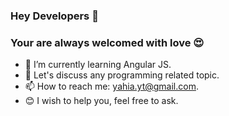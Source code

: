 ### Hey Developers 👋
### Your are always welcomed with love :heart_eyes: 
- 🌱 I’m currently learning Angular JS.
- 💬 Let's discuss any programming related topic.
- 📫 How to reach me: yahia.yt@gmail.com.
- :blush: I wish to help you, feel free to ask.



<!--### Skills:
- [![Bootstrap](https://lh3.googleusercontent.com/M8nHH8YMQpqvCzPRHK4cGOA6nRTrZPhs6Y0CNm1Bf1jmK0ci7LSb7g9fBmCza-x4FcophQ=s85)](https://getbootstrap.com/docs/5.0/) 
- [![Javascript ES6](https://lh3.googleusercontent.com/aqHESUqTqRPHiXU9JMGyNBHQFD6HZRUFnPZNqGKF5ml1BQDSHnPuVdWyOiMFrwCv_RIH=s85)](https://w3schools.com/html) 
- [![HTML](https://lh3.googleusercontent.com/DK1t4mpG4ADe5RVH1tZCU5EmlBRDFAkYl4RjsHQ-2Ng57_0kx__GOnkARZucclnaB7cbpA=s85)](https://javascript.com)
- [![Jquery](https://icon2.cleanpng.com/20180718/hyb/kisspng-logo-brand-jquery-in-easy-steps-create-dynamic-we-jquery-logo-5b4fe3404538e6.0014188915319621762835.jpg)](https://Jquery.com) 
- [![CSS](https://lh3.googleusercontent.com/JazPT_gmEfKE85SOHKzUfwm-EEOQ-_ZXW0F3XJHz9fZvqVrgCMWBv9rcK2BzgOe1JWDCZQ=s85)](https://w3schools.com/css)  
- [![GIThub & GIT](https://github.githubassets.com/favicons/favicon.png)](https://github.com)-->

<!--
**yahiatarek/yahiatarek** is a ✨ _special_ ✨ repository because its `README.md` (this file) appears on your GitHub profile.

Here are some ideas to get you started:

- 🔭 I’m currently working on ...
- 🌱 I’m currently learning ...
- 👯 I’m looking to collaborate on ...
- 🤔 I’m looking for help with ...
- 💬 Ask me about ...
- 📫 How to reach me: ...
- 😄 Pronouns: ...
- ⚡ Fun fact: ...
-->
